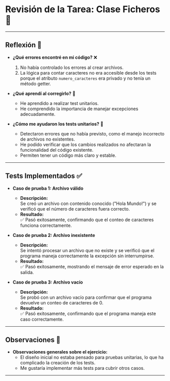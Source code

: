# **Revisión de la Tarea: Clase Ficheros** 📝

---

## **Reflexión** 💭

- **¿Qué errores encontré en mi código?** ❌

  1. No había controlado los errores al crear archivos.
  2. La lógica para contar caracteres no era accesible desde los tests porque el atributo `numero_caracteres` era privado y no tenía un método getter.

- **¿Qué aprendí al corregirlo?** 🌟

  - He aprendido a realizar test unitarios.
  - He comprendido la importancia de manejar excepciones adecuadamente.

- **¿Cómo me ayudaron los tests unitarios?** 🧪
  - Detectaron errores que no había previsto, como el manejo incorrecto de archivos no existentes.
  - He podido verificar que los cambios realizados no afectaran la funcionalidad del código existente.
  - Permiten tener un código más claro y estable.

---

## **Tests Implementados** ✅

- **Caso de prueba 1: Archivo válido**

  - **Descripción:**  
    Se creó un archivo con contenido conocido ("Hola Mundo!") y se verificó que el número de caracteres fuera correcto.
  - **Resultado:**  
    ✅ Pasó exitosamente, confirmando que el conteo de caracteres funciona correctamente.

- **Caso de prueba 2: Archivo inexistente**

  - **Descripción:**  
    Se intentó procesar un archivo que no existe y se verificó que el programa maneja correctamente la excepción sin interrumpirse.
  - **Resultado:**  
    ✅ Pasó exitosamente, mostrando el mensaje de error esperado en la salida.

- **Caso de prueba 3: Archivo vacío**
  - **Descripción:**  
    Se probó con un archivo vacío para confirmar que el programa devuelve un conteo de caracteres de 0.
  - **Resultado:**  
    ✅ Pasó exitosamente, confirmando que el programa maneja este caso correctamente.

---

## **Observaciones** 👀

- **Observaciones generales sobre el ejercicio:**
  - El diseño inicial no estaba pensado para pruebas unitarias, lo que ha complicado la creación de los tests.
  - Me gustaría implementar más tests para cubrir otros casos.

---
